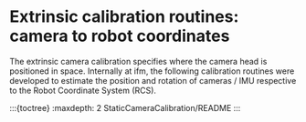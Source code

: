 # Extrinsic calibration routines: camera to robot coordinates

The extrinsic camera calibration specifies where the camera head is positioned in space. Internally at ifm, the following calibration routines were developed to estimate the position and rotation of cameras / IMU respective to the Robot Coordinate System (RCS).

:::{toctree}
:maxdepth: 2
StaticCameraCalibration/README
:::

